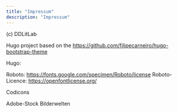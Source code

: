 ```yaml
---
title: "Impressum"
description: "Impressum"
---
```


(c) DDLitLab

Hugo project based on the https://github.com/filipecarneiro/hugo-bootstrap-theme

Hugo:

Roboto: https://fonts.google.com/specimen/Roboto/license
Roboto-Licence: https://openfontlicense.org/

Codicons

Adobe-Stock Bilderwelten